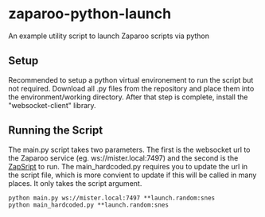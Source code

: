 # zaparoo-python-launch
An example utility script to launch Zaparoo scripts via python

## Setup
Recommended to setup a python virtual environement to run the script but not required. Download all .py files from the repository and place them into the environment/working directory. After that step is complete, install the "websocket-client" library.

## Running the Script
The main.py script takes two parameters. The first is the websocket url to the Zaparoo service (eg. ws://mister.local:7497) and the second is the [ZapSript](https://wiki.zaparoo.org/ZapScript#Generic_Launch_(launch)) to run. The main_hardcoded.py requires you to update the url in the script file, which is more convient to update if this will be called in many places. It only takes the script argument.

````
python main.py ws://mister.local:7497 **launch.random:snes
python main_hardcoded.py **launch.random:snes
````
